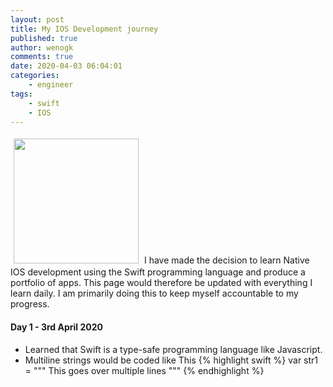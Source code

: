```yaml
---
layout: post
title: My IOS Development journey
published: true
author: wenogk
comments: true
date: 2020-04-03 06:04:01
categories:
    - engineer
tags:
    - swift
    - IOS
---
```

<img src="{{site.baseurl}}/assets/images/iphones.gif" style="padding:5px;align:center;width:200px;" />
I have made the decision to learn Native IOS development using the Swift programming language and produce a portfolio of apps. This page would therefore be updated with everything I learn daily. I am primarily doing this to keep myself accountable to my progress.   <!--more-->

#### Day 1 - 3rd April 2020
  * Learned that Swift is a type-safe programming language like Javascript.
  * Multiline strings would be coded like This
{% highlight swift %}
var str1 = """
This goes
over multiple
lines
"""
{% endhighlight %}
